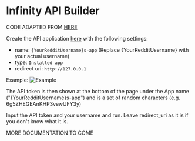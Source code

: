 # Infinity API Builder

CODE ADAPTED FROM [HERE](https://colab.research.google.com/drive/1zZ3cUJWGDjT4mtq2rohfHID9ffONhqfL?usp=sharing)


Create the API application [here](https://old.reddit.com/prefs/apps/) with the following settings:

- name: `{YourRedditUsername}s-app` (Replace {YourRedditUsername} with your actual username)
- type: `Installed app`
- redirect uri: `http://127.0.0.1`

Example:
![Example](https://i.ibb.co/TkvjQgW/grafik.png)

The API token is then shown at the bottom of the page under the App name ("{YourRedditUsername}s-app") and is a set of random characters (e.g. 6g5ZHEGEAnKHP3vewUFY3y)

Input the API token and your username and run.
Leave redirect_uri as it is if you don't know what it is.


MORE DOCUMENTATION TO COME
